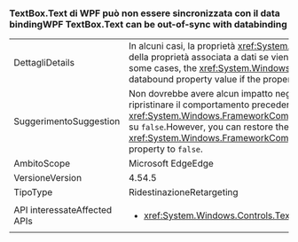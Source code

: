 ### <a name="wpf-textboxtext-can-be-out-of-sync-with-databinding"></a><span data-ttu-id="102d1-101">TextBox.Text di WPF può non essere sincronizzata con il data binding</span><span class="sxs-lookup"><span data-stu-id="102d1-101">WPF TextBox.Text can be out-of-sync with databinding</span></span>

|   |   |
|---|---|
|<span data-ttu-id="102d1-102">Dettagli</span><span class="sxs-lookup"><span data-stu-id="102d1-102">Details</span></span>|<span data-ttu-id="102d1-103">In alcuni casi, la proprietà <xref:System.Windows.Controls.TextBox.Text> riflette un valore precedente del valore della proprietà associata a dati se viene modificata durante un'operazione di scrittura di associazione dati.</span><span class="sxs-lookup"><span data-stu-id="102d1-103">In some cases, the <xref:System.Windows.Controls.TextBox.Text> property reflects a previous value of the databound property value if the property is modified during a databinding write operation.</span></span>|
|<span data-ttu-id="102d1-104">Suggerimento</span><span class="sxs-lookup"><span data-stu-id="102d1-104">Suggestion</span></span>|<span data-ttu-id="102d1-105">Non dovrebbe avere alcun impatto negativo.</span><span class="sxs-lookup"><span data-stu-id="102d1-105">This should have no negative impact.</span></span> <span data-ttu-id="102d1-106">Tuttavia, è possibile ripristinare il comportamento precedente impostando la proprietà <xref:System.Windows.FrameworkCompatibilityPreferences.KeepTextBoxDisplaySynchronizedWithTextProperty> su <code>false</code>.</span><span class="sxs-lookup"><span data-stu-id="102d1-106">However, you can restore the previous behavior by setting the <xref:System.Windows.FrameworkCompatibilityPreferences.KeepTextBoxDisplaySynchronizedWithTextProperty> property to <code>false</code>.</span></span>|
|<span data-ttu-id="102d1-107">Ambito</span><span class="sxs-lookup"><span data-stu-id="102d1-107">Scope</span></span>|<span data-ttu-id="102d1-108">Microsoft Edge</span><span class="sxs-lookup"><span data-stu-id="102d1-108">Edge</span></span>|
|<span data-ttu-id="102d1-109">Versione</span><span class="sxs-lookup"><span data-stu-id="102d1-109">Version</span></span>|<span data-ttu-id="102d1-110">4.5</span><span class="sxs-lookup"><span data-stu-id="102d1-110">4.5</span></span>|
|<span data-ttu-id="102d1-111">Tipo</span><span class="sxs-lookup"><span data-stu-id="102d1-111">Type</span></span>|<span data-ttu-id="102d1-112">Ridestinazione</span><span class="sxs-lookup"><span data-stu-id="102d1-112">Retargeting</span></span>|
|<span data-ttu-id="102d1-113">API interessate</span><span class="sxs-lookup"><span data-stu-id="102d1-113">Affected APIs</span></span>|<ul><li><xref:System.Windows.Controls.TextBox.Text?displayProperty=nameWithType></li></ul>|

